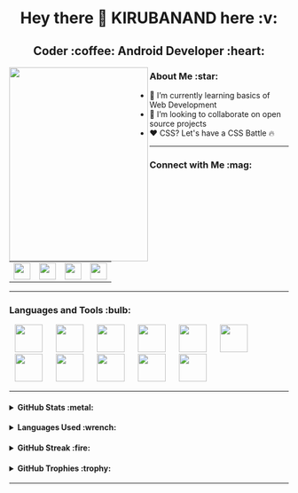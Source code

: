 <h1 align="center"> Hey there 👋 KIRUBANAND here :v: </h1>
<h2 align="center"> Coder :coffee: Android Developer :heart: </h2>

<img align="left" width="250" height="350" src="https://user-images.githubusercontent.com/76843281/105200067-705e8800-5b65-11eb-9cfc-bbb74fdb8987.png"/>

<h3> About Me :star: </h3>

<!-- - 🔭 I’m currently working on Android Development -->
- 🌱 I’m currently learning basics of Web Development
- 👯 I’m looking to collaborate on open source projects
- ❤️ CSS? Let's have a CSS Battle 🔥

<!-- - 💬 Ask me about anything. I'm happy to help -->
<!-- - :open_file_folder: Repository currently working on [NeoAlgo](https://github.com/kiruba-r11/NeoAlgo) as a part of [GSSoC'21](https://gssoc.girlscript.tech) -->


---

<h3> Connect with Me :mag: </h3> 

<table>
  <tr>
    <td>
      <a href="https://www.linkedin.com/in/kirubanand-r-2008271aa/"> 
        <img height="30" src="https://img.shields.io/badge/linkedin-blue.svg?&style=for-the-badge&logo=linkedin&logoColor=white"/> 
      </a> 
    </td>
    <td>
      <a href="https://github.com/kiruba-r11"> 
        <img height="30" src="https://img.shields.io/badge/Github-%23000000.svg?&style=for-the-badge&logo=github&logoColor=white"/> 
      </a>
    </td>
    <td>
      <a href="mailto:19cs121@psgitech.ac.in">
        <img height="30" src="https://img.shields.io/badge/gmail-c14438?&style=for-the-badge&logo=gmail&logoColor=white"> 
      </a>
    </td>
    <td>
      <a href="https://www.hackerrank.com/prdkiruba"> 
        <img height="30" src="https://img.shields.io/badge/-Hackerrank-2EC866?style=for-the-badge&logo=HackerRank&logoColor=white"/> 
      </a>
    </td>
  </tr>
</table>

---

<h3> Languages and Tools :bulb: </h3>
<p>
<img width="50" height="50" hspace="10" src="https://cdn.worldvectorlogo.com/logos/c.svg"/>
<img width="50" height="50" hspace="10" src="https://www.vectorlogo.zone/logos/kotlinlang/kotlinlang-icon.svg"/>
<img width="50" height="50" hspace="10" src="https://www.vectorlogo.zone/logos/git-scm/git-scm-icon.svg"/>
<img width="50" height="50" hspace="10" src="https://www.vectorlogo.zone/logos/github/github-icon.svg"/>
<img width="50" height="50" hspace="10" src="https://cdn.worldvectorlogo.com/logos/android.svg"/>
<img width="50" height="50" hspace="10" src="https://www.vectorlogo.zone/logos/java/java-icon.svg"/>
<img width="50" height="50" hspace="10" src="https://cdn.worldvectorlogo.com/logos/intellij-idea-1.svg"/>
<img width="50" height="50" hspace="10" src="https://cdn.worldvectorlogo.com/logos/html5-1.svg"/>
<img width="50" height="50" hspace="10" src="https://cdn.worldvectorlogo.com/logos/c-2975.svg"/>
<img width="50" height="50" hspace="10" src="https://cdn.worldvectorlogo.com/logos/python-5.svg"/>
<img width="50" height="50" hspace="10" src="https://cdn.worldvectorlogo.com/logos/sublime-text.svg"/>
</p>

---

<h4> <details> <summary> GitHub Stats :metal: </summary> <p align="center"> <br> <br> <img src="https://komarev.com/ghpvc/?username=kiruba-r11&label=PROFILE+VIEWS&color=ff3d67"/> <br> <br> <img src="https://github-readme-stats.vercel.app/api?username=kiruba-r11&show_icons=true&theme=radical"/> </p> </details> </h4>

<h4> <details> <summary> Languages Used :wrench: </summary> <p align="center"> <br> <br> <img src="https://github-readme-stats.vercel.app/api/top-langs/?username=kiruba-r11&layout=compact&theme=radical"/> </details> </h4>

<h4> <details> <summary> GitHub Streak :fire: </summary> <p align="center"> <br> <br> <img src="https://github-readme-streak-stats.herokuapp.com/?user=kiruba-r11&theme=radical"/> </details> </h4>

<h4> <details> <summary> GitHub Trophies :trophy: </summary> <p align="center"> <br> <br> <img width=500 src="https://github-profile-trophy.vercel.app/?username=kiruba-r11&theme=monokai&column=3&margin-w=15&margin-h=15"/> </details> </h4>

---
